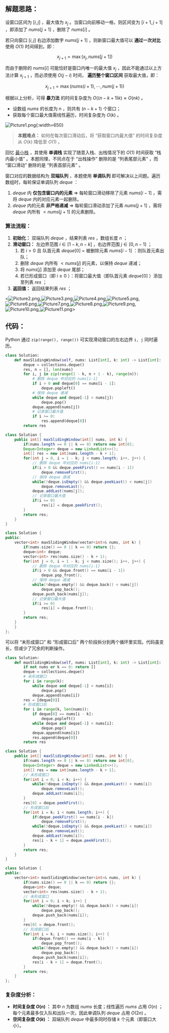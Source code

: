 ## 解题思路：

设窗口区间为 $[i, j]$ ，最大值为 $x_j$ 。当窗口向前移动一格，则区间变为 $[i+1,j+1]$ ，即添加了 $nums[j + 1]$ ，删除了 $nums[i]$ 。

若只向窗口 $[i, j]$ 右边添加数字 $nums[j + 1]$ ，则新窗口最大值可以 **通过一次对比** 使用 $O(1)$ 时间得到，即：

$$
x_{j+1} = \max(x_{j}, nums[j + 1])
$$

而由于删除的 $nums[i]$ 可能恰好是窗口内唯一的最大值 $x_j$ ，因此不能通过以上方法计算 $x_{j+1}$ ，而必须使用 $O(j-i)$ 时间， **遍历整个窗口区间** 获取最大值，即：

$$
x_{j+1} = \max(nums(i+1), \cdots , num(j+1))
$$

根据以上分析，可得 **暴力法** 的时间复杂度为 $O((n-k+1)k) \approx O(nk)$ 。

- 设数组 $nums$ 的长度为 $n$ ，则共有 $(n-k+1)$ 个窗口；
- 获取每个窗口最大值需线性遍历，时间复杂度为 $O(k)$ 。

![Picture1.png](https://pic.leetcode-cn.com/1600878237-pBiBdf-Picture1.png){:width=650}

> **本题难点：** 如何在每次窗口滑动后，将 “获取窗口内最大值” 的时间复杂度从 $O(k)$ 降低至 $O(1)$ 。

回忆 [最小栈](https://leetcode.cn/problems/min-stack/) ，其使用 **单调栈** 实现了随意入栈、出栈情况下的 $O(1)$ 时间获取 “栈内最小值” 。本题同理，不同点在于 “出栈操作” 删除的是 “列表尾部元素” ，而 “窗口滑动” 删除的是 “列表首部元素” 。

窗口对应的数据结构为 **双端队列** ，本题使用 **单调队列** 即可解决以上问题。遍历数组时，每轮保证单调队列 $deque$ ：

1. $deque$ 内 **仅包含窗口内的元素** $\Rightarrow$ 每轮窗口滑动移除了元素 $nums[i - 1]$ ，需将 $deque$ 内的对应元素一起删除。
2. $deque$ 内的元素 **非严格递减** $\Rightarrow$ 每轮窗口滑动添加了元素 $nums[j + 1]$ ，需将 $deque$ 内所有 $< nums[j + 1]$ 的元素删除。

### 算法流程：

1. **初始化：** 双端队列 $deque$ ，结果列表 $res$ ，数组长度 $n$ ；
2. **滑动窗口：** 左边界范围 $i \in [1 - k, n - k]$ ，右边界范围 $j \in [0, n - 1]$ ；
   1. 若 $i > 0$ 且 队首元素 $deque[0]$  $=$ 被删除元素 $nums[i - 1]$ ：则队首元素出队；
   2. 删除 $deque$ 内所有 $< nums[j]$ 的元素，以保持 $deque$ 递减；
   3. 将 $nums[j]$ 添加至 $deque$ 尾部；
   4. 若已形成窗口（即 $i \geq 0$ ）：将窗口最大值（即队首元素 $deque[0]$ ）添加至列表 $res$ ；
3. **返回值：** 返回结果列表 $res$ ；

<![Picture2.png](https://pic.leetcode-cn.com/1600878237-EsFWhx-Picture2.png),![Picture3.png](https://pic.leetcode-cn.com/1600878237-EYkUHE-Picture3.png),![Picture4.png](https://pic.leetcode-cn.com/1600878237-YoQeRX-Picture4.png),![Picture5.png](https://pic.leetcode-cn.com/1600878237-cFWnrv-Picture5.png),![Picture6.png](https://pic.leetcode-cn.com/1600878237-jrguEx-Picture6.png),![Picture7.png](https://pic.leetcode-cn.com/1600878237-NCrTNi-Picture7.png),![Picture8.png](https://pic.leetcode-cn.com/1600878237-KPnHbt-Picture8.png),![Picture9.png](https://pic.leetcode-cn.com/1600878237-ndEtNd-Picture9.png),![Picture10.png](https://pic.leetcode-cn.com/1600878237-WnULJt-Picture10.png),![Picture11.png](https://pic.leetcode-cn.com/1600878237-omRkXY-Picture11.png)>

## 代码：

Python 通过 `zip(range(), range())` 可实现滑动窗口的左右边界 `i, j` 同时遍历。

```Python []
class Solution:
    def maxSlidingWindow(self, nums: List[int], k: int) -> List[int]:
        deque = collections.deque()
        res, n = [], len(nums)
        for i, j in zip(range(1 - k, n + 1 - k), range(n)):
            # 删除 deque 中对应的 nums[i-1]
            if i > 0 and deque[0] == nums[i - 1]:
                deque.popleft()
            # 保持 deque 递减
            while deque and deque[-1] < nums[j]:
                deque.pop()
            deque.append(nums[j])
            # 记录窗口最大值
            if i >= 0:
                res.append(deque[0])
        return res
```

```Java []
class Solution {
    public int[] maxSlidingWindow(int[] nums, int k) {
        if(nums.length == 0 || k == 0) return new int[0];
        Deque<Integer> deque = new LinkedList<>();
        int[] res = new int[nums.length - k + 1];
        for(int j = 0, i = 1 - k; j < nums.length; i++, j++) {
            // 删除 deque 中对应的 nums[i-1]
            if(i > 0 && deque.peekFirst() == nums[i - 1])
                deque.removeFirst();
            // 保持 deque 递减
            while(!deque.isEmpty() && deque.peekLast() < nums[j])
                deque.removeLast();
            deque.addLast(nums[j]);
            // 记录窗口最大值
            if(i >= 0)
                res[i] = deque.peekFirst();
        }
        return res;
    }
}
```

```C++ []
class Solution {
public:
    vector<int> maxSlidingWindow(vector<int>& nums, int k) {
        if(nums.size() == 0 || k == 0) return {};
        deque<int> deque;
        vector<int> res(nums.size() - k + 1);
        for(int j = 0, i = 1 - k; j < nums.size(); i++, j++) {
            // 删除 deque 中对应的 nums[i-1]
            if(i > 0 && deque.front() == nums[i - 1])
                deque.pop_front();
            // 保持 deque 递减
            while(!deque.empty() && deque.back() < nums[j])
                deque.pop_back();
            deque.push_back(nums[j]);
            // 记录窗口最大值
            if(i >= 0)
                res[i] = deque.front();
        }
        return res;
    }
    }
};
```

可以将 “未形成窗口” 和 “形成窗口后” 两个阶段拆分到两个循环里实现。代码虽变长，但减少了冗余的判断操作。

```Python []
class Solution:
    def maxSlidingWindow(self, nums: List[int], k: int) -> List[int]:
        if not nums or k == 0: return []
        deque = collections.deque()
        # 未形成窗口
        for i in range(k):
            while deque and deque[-1] < nums[i]:
                deque.pop()
            deque.append(nums[i])
        res = [deque[0]]
        # 形成窗口后
        for i in range(k, len(nums)):
            if deque[0] == nums[i - k]:
                deque.popleft()
            while deque and deque[-1] < nums[i]:
                deque.pop()
            deque.append(nums[i])
            res.append(deque[0])
        return res
```

```Java []
class Solution {
    public int[] maxSlidingWindow(int[] nums, int k) {
        if(nums.length == 0 || k == 0) return new int[0];
        Deque<Integer> deque = new LinkedList<>();
        int[] res = new int[nums.length - k + 1];
        // 未形成窗口
        for(int i = 0; i < k; i++) {
            while(!deque.isEmpty() && deque.peekLast() < nums[i])
                deque.removeLast();
            deque.addLast(nums[i]);
        }
        res[0] = deque.peekFirst();
        // 形成窗口后
        for(int i = k; i < nums.length; i++) {
            if(deque.peekFirst() == nums[i - k])
                deque.removeFirst();
            while(!deque.isEmpty() && deque.peekLast() < nums[i])
                deque.removeLast();
            deque.addLast(nums[i]);
            res[i - k + 1] = deque.peekFirst();
        }
        return res;
    }
}
```

```C++ []
class Solution {
public:
    vector<int> maxSlidingWindow(vector<int>& nums, int k) {
        if(nums.size() == 0 || k == 0) return {};
        deque<int> deque;
        vector<int> res(nums.size() - k + 1);
        // 未形成窗口
        for(int i = 0; i < k; i++) {
            while(!deque.empty() && deque.back() < nums[i])
                deque.pop_back();
            deque.push_back(nums[i]);
        }
        res[0] = deque.front();
        // 形成窗口后
        for(int i = k; i < nums.size(); i++) {
            if(deque.front() == nums[i - k])
                deque.pop_front();
            while(!deque.empty() && deque.back() < nums[i])
                deque.pop_back();
            deque.push_back(nums[i]);
            res[i - k + 1] = deque.front();
        }
        return res;
    }
};
```

### 复杂度分析：

- **时间复杂度 $O(n)$ ：** 其中 $n$ 为数组 $nums$ 长度；线性遍历 $nums$ 占用 $O(n)$ ；每个元素最多仅入队和出队一次，因此单调队列 $deque$ 占用 $O(2n)$ 。
- **空间复杂度 $O(k)$ ：** 双端队列 $deque$ 中最多同时存储 $k$ 个元素（即窗口大小）。
